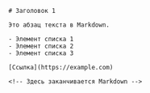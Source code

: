 <!DOCTYPE html>
<html lang="en">
<head>
    <meta charset="UTF-8">
    <meta name="viewport" content="width=device-width, initial-scale=1.0">
    <title>Markdown внутри HTML</title>
</head>
<body>
    <!-- Здесь начинается Markdown -->
<!--     asdasd -->
    
    # Заголовок 1
    
    Это абзац текста в Markdown.

    - Элемент списка 1
    - Элемент списка 2
    - Элемент списка 3

    [Ссылка](https://example.com)

    <!-- Здесь заканчивается Markdown -->
</body>
</html>


